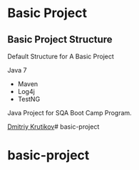 
# Basic Project
## Basic Project Structure

Default Structure for A Basic Project

Java 7

* Maven
* Log4j
* TestNG

Java Project for SQA Boot Camp Program.

[Dmitriy Krutikov](http://sqasolution.com)# basic-project
# basic-project
